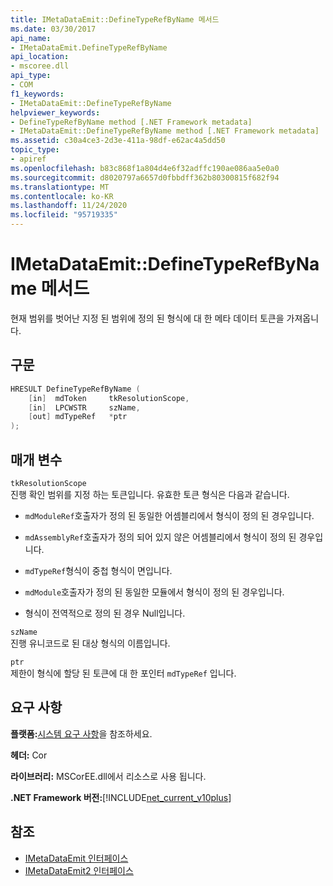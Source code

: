 ```yaml
---
title: IMetaDataEmit::DefineTypeRefByName 메서드
ms.date: 03/30/2017
api_name:
- IMetaDataEmit.DefineTypeRefByName
api_location:
- mscoree.dll
api_type:
- COM
f1_keywords:
- IMetaDataEmit::DefineTypeRefByName
helpviewer_keywords:
- DefineTypeRefByName method [.NET Framework metadata]
- IMetaDataEmit::DefineTypeRefByName method [.NET Framework metadata]
ms.assetid: c30a4ce3-2d3e-411a-98df-e62ac4a5dd50
topic_type:
- apiref
ms.openlocfilehash: b83c868f1a804d4e6f32adffc190ae086aa5e0a0
ms.sourcegitcommit: d8020797a6657d0fbbdff362b80300815f682f94
ms.translationtype: MT
ms.contentlocale: ko-KR
ms.lasthandoff: 11/24/2020
ms.locfileid: "95719335"
---
```

# <a name="imetadataemitdefinetyperefbyname-method"></a>IMetaDataEmit::DefineTypeRefByName 메서드

현재 범위를 벗어난 지정 된 범위에 정의 된 형식에 대 한 메타 데이터 토큰을 가져옵니다.  
  
## <a name="syntax"></a>구문  
  
```cpp  
HRESULT DefineTypeRefByName (
    [in]  mdToken     tkResolutionScope,
    [in]  LPCWSTR     szName,
    [out] mdTypeRef   *ptr
);  
```  
  
## <a name="parameters"></a>매개 변수  

 `tkResolutionScope`  
 진행 확인 범위를 지정 하는 토큰입니다. 유효한 토큰 형식은 다음과 같습니다.  
  
- `mdModuleRef`호출자가 정의 된 동일한 어셈블리에서 형식이 정의 된 경우입니다.  
  
- `mdAssemblyRef`호출자가 정의 되어 있지 않은 어셈블리에서 형식이 정의 된 경우입니다.  
  
- `mdTypeRef`형식이 중첩 형식이 면입니다.  
  
- `mdModule`호출자가 정의 된 동일한 모듈에서 형식이 정의 된 경우입니다.  
  
- 형식이 전역적으로 정의 된 경우 Null입니다.  
  
 `szName`  
 진행 유니코드로 된 대상 형식의 이름입니다.  
  
 `ptr`  
 제한이 형식에 할당 된 토큰에 대 한 포인터 `mdTypeRef` 입니다.  
  
## <a name="requirements"></a>요구 사항  

 **플랫폼:**[시스템 요구 사항](../../get-started/system-requirements.md)을 참조하세요.  
  
 **헤더:** Cor  
  
 **라이브러리:** MSCorEE.dll에서 리소스로 사용 됩니다.  
  
 **.NET Framework 버전:**[!INCLUDE[net_current_v10plus](../../../../includes/net-current-v10plus-md.md)]  
  
## <a name="see-also"></a>참조

- [IMetaDataEmit 인터페이스](imetadataemit-interface.md)
- [IMetaDataEmit2 인터페이스](imetadataemit2-interface.md)
